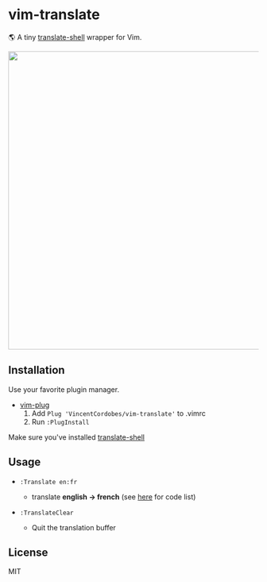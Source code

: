 vim-translate
=============

🌎 A tiny [translate-shell](https://github.com/soimort/translate-shell) wrapper for Vim.

<p align="center">
<img  width="600" src="https://user-images.githubusercontent.com/7091110/39960996-7012d8fa-562d-11e8-9216-b604d43ad284.gif"></img>
</p>


Installation
------------

Use your favorite plugin manager.

- [vim-plug](https://github.com/junegunn/vim-plug)
  1. Add `Plug 'VincentCordobes/vim-translate'` to .vimrc
  2. Run `:PlugInstall`
  
Make sure you've installed [translate-shell](https://github.com/soimort/translate-shell)

Usage
-----

- `:Translate en:fr`
    - translate **english → french** (see [here](https://github.com/soimort/translate-shell#code-list) for code list)
    
    
- `:TranslateClear`
    - Quit the translation buffer


License
-------

MIT
